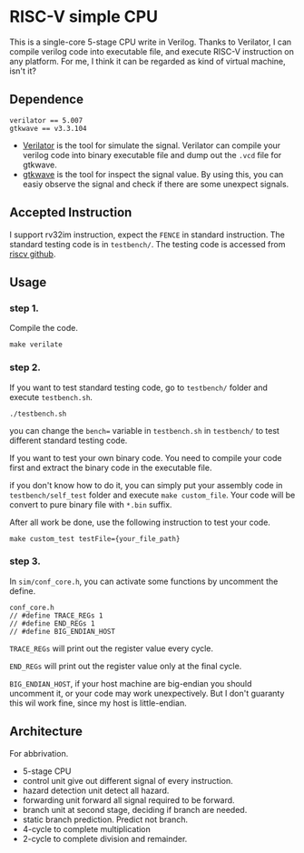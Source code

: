 # RISC-V simple CPU
This is a single-core 5-stage CPU write in Verilog. Thanks to Verilator, I can compile verilog code into executable file, and execute RISC-V instruction on any platform. For me, I think it can be regarded as kind of virtual machine, isn't it?

## Dependence
```
verilator == 5.007
gtkwave == v3.3.104
```
* [Verilator](https://github.com/verilator/verilator) is the tool for simulate the signal. Verilator can compile your verilog code into binary executable file and dump out the `.vcd` file for gtkwave.
* [gtkwave](https://gtkwave.sourceforge.net/) is the tool for inspect the signal value. By using this, you can easiy observe the signal and check if there are some unexpect signals.

## Accepted Instruction
I support rv32im instruction, expect the `FENCE` in standard instruction. The standard testing code is in `testbench/`. The testing code is accessed from [riscv github](https://github.com/riscv-software-src/riscv-tests).

## Usage

### step 1.
Compile the code.
```
make verilate
```

### step 2.
If you want to test standard testing code, go to `testbench/` folder and execute `testbench.sh`.
```
./testbench.sh
```
you can change the `bench=` variable in `testbench.sh` in `testbench/` to test different standard testing code.


If you want to test your own binary code. You need to compile your code first and extract the binary code in the executable file.

if you don't know how to do it, you can simply put your assembly code in `testbench/self_test` folder and execute `make custom_file`. Your code will be convert to pure binary file with `*.bin` suffix.

After all work be done, use the following instruction to test your code.
```
make custom_test testFile={your_file_path}
```

### step 3.
In `sim/conf_core.h`, you can activate some functions by uncomment the define.
```
conf_core.h
// #define TRACE_REGs 1
// #define END_REGs 1
// #define BIG_ENDIAN_HOST
```
`TRACE_REGs` will print out the register value every cycle.

`END_REGs` will print out the register value only at the final cycle.

`BIG_ENDIAN_HOST`, if your host machine are big-endian you should uncomment it, or your code may work unexpectively. But I don't guaranty this wil work fine, since my host is little-endian.

## Architecture
For abbrivation.
* 5-stage CPU
* control unit give out different signal of every instruction.
* hazard detection unit detect all hazard.
* forwarding unit forward all signal required to be forward.
* branch unit at second stage, deciding if branch are needed.
* static branch prediction. Predict not branch.
* 4-cycle to complete multiplication
* 2-cycle to complete division and remainder.